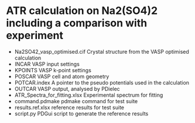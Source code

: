 # ATR calculation on Na2(SO4)2 including a comparison with experiment

- Na2SO42_vasp_optimised.cif	Crystal structure from the VASP optimised calculation
- INCAR				VASP input settings
- KPOINTS			VASP k-point settings
- POSCAR			VASP cell and atom geometry
- POTCAR.index			A pointer to the pseudo potentials used in the calculation
- OUTCAR			VASP output, analysed by PDielec
- ATR_Spectra_for_fitting.xlsx	Experimental spectrum for fitting
- command.pdmake		pdmake command for test suite
- results.ref.xlsx		reference results for test suite
- script.py			PDGui script to generate the reference results
